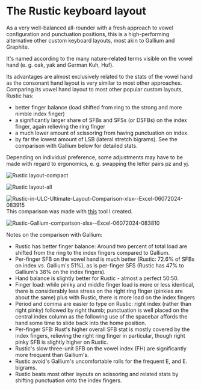 # The Rustic keyboard layout
As a very well-balanced all-rounder with a fresh approach to vowel configuration and punctuation positions, this is a high-performing alternative other custom keyboard layouts, most akin to Gallium and Graphite.

It's named according to the many nature-related terms visible on the vowel hand (e. g. oak, yak and German Kuh, Huf).

Its advantages are almost exclusively related to the stats of the vowel hand as the consonant hand layout is very similar to most other approaches. Comparing its vowel hand layout to most other popular custom layouts, Rustic has:
- better finger balance (load shifted from ring to the strong and more nimble index finger)
- a significantly larger share of SFBs and SFSs (or DSFBs) on the index finger, again relieving the ring finger
- a much lower amount of scissoring from having punctuation on index.
- by far the lowest amount of LSB (lateral stretch bigrams).
See the comparison with Gallium below for detailed stats.

Depending on individual preference, some adjustments may have to be made with regard to ergonomics, e. g. swapping the letter pairs pz and yj.

![Rustic layout-compact](https://github.com/Keyhabit/Rustic-keyboard-layout/assets/56698156/5a242840-431d-4244-a894-142c70e0e9e1)

![Rustic layout-all](https://github.com/Keyhabit/Rustic-keyboard-layout/assets/56698156/92947b40-c5d7-4ff9-84c6-52da48cf8afa)

![Rustic-in-ULC-Ultimate-Layout-Comparison-xlsx--Excel-06072024-083915](https://github.com/Keyhabit/Rustic-keyboard-layout/assets/56698156/73e5c332-0b04-4ddb-ad79-6ca2afc6c064)
This comparison was made with [this](https://www.reddit.com/r/KeyboardLayouts/comments/18gut6r/detailed_comparison_of_popular_layouts_with_vowel/) tool I created.


![Rustic-Gallium-comparison-xlsx--Excel-06072024-083810](https://github.com/Keyhabit/Rustic-keyboard-layout/assets/56698156/fa002f88-39c7-4fb7-9673-07acf36b1c66)


Notes on the comparison with Gallium:
- Rustic has better finger balance: Around two percent of total load are shifted from the ring to the index fingers compared to Gallium.
- Per-finger SFB on the vowel hand is much better (Rustic: 72.6% of SFBs on index vs. Gallium's 51%), as is per-finger SFS (Rustic has 47% to Gallium's 38% on the index fingers).
- Hand balance is slightly better for Rustic - almost a perfect 50:50.
- Finger load: while piniky and middle finger load is more or less identical, there is considerably less stress on the right ring finger (pinkies are about the same) plus with Rustic, there is more load on the index fingers
- Period and comma are easier to type on Rustic: right index (rather than right pinky) followed by right thumb; punctuation is well placed on the central index column as the following use of the spacebar affords the hand some time to slide back into the home position.
- Per-finger SFB: Rust's higher overall SFB stat is mostly covered by the index fingers, relieving the right ring finger in particular, though right pinky SFB is slightly higher on Rustic.
- Rustic's slow three-unit SFB on the vowel index (FH) are significantly more frequent than Gallium's.
- Rustic avoid's Gallium's uncomfortable rolls for the frequent E, and E. bigrams.
- Rustic beats most other layouts on scissoring and related stats by shifting punctuation onto the index fingers.
